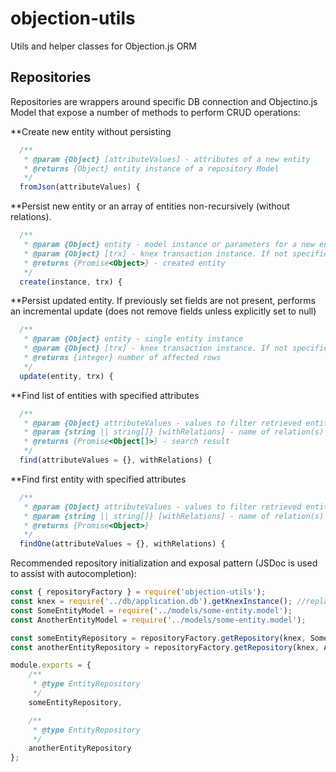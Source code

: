 # objection-utils
Utils and helper classes for Objection.js ORM


Repositories
---------------

Repositories are wrappers around specific DB connection and Objectino.js Model that expose a number of methods to perform CRUD operations:

**Create new entity without persisting

```js
  /**
   * @param {Object} [attributeValues] - attributes of a new entity
   * @returns {Object} entity instance of a repository Model
   */
  fromJson(attributeValues) {
```

**Persist new entity or an array of entities non-recursively (without relations).

```js
  /**
   * @param {Object} entity - model instance or parameters for a new entity
   * @param {Object} [trx] - knex transaction instance. If not specified, new implicit transaction will be used.
   * @returns {Promise<Object>} - created entity
   */
  create(instance, trx) {
```

**Persist updated entity. If previously set fields are not present, performs an incremental update (does not remove fields unless explicitly set to null)

```js
  /**
   * @param {Object} entity - single entity instance
   * @param {Object} [trx] - knex transaction instance. If not specified, new implicit transaction will be used.
   * @returns {integer} number of affected rows
   */
  update(entity, trx) {
```

**Find list of entities with specified attributes

```js
  /**
   * @param {Object} attributeValues - values to filter retrieved entities by
   * @param {string || string[]} [withRelations] - name of relation(s) to eagerly retrieve, as defined in model relationMappings()
   * @returns {Promise<Object[]>} - search result
   */
  find(attributeValues = {}, withRelations) {
```

**Find first entity with specified attributes

```js
  /**
   * @param {Object} attributeValues - values to filter retrieved entities by
   * @param {string || string[]} [withRelations] - name of relation(s) to eagerly retrieve, as defined in model relationMappings()
   * @returns {Promise<Object>}
   */
  findOne(attributeValues = {}, withRelations) {
```


Recommended repository initialization and exposal pattern (JSDoc is used to assist with autocompletion):


```js
const { repositoryFactory } = require('objection-utils');
const knex = require('../db/application.db').getKnexInstance(); //replace with how you provide knex in your application
const SomeEntityModel = require('../models/some-entity.model');
const AnotherEntityModel = require('../models/some-entity.model');

const someEntityRepository = repositoryFactory.getRepository(knex, SomeEntityModel);
const anotherEntityRepository = repositoryFactory.getRepository(knex, AnotherEntityModel);

module.exports = {
	/**
	 * @type EntityRepository
	 */
	someEntityRepository,

	/**
	 * @type EntityRepository
	 */
	anotherEntityRepository
};

```